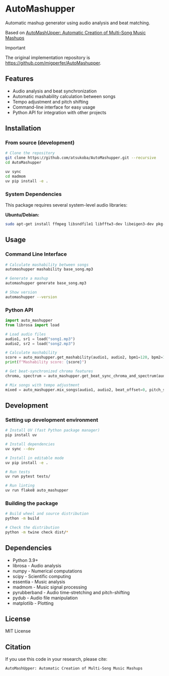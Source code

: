 # AutoMashupper

Automatic mashup generator using audio analysis and beat matching.

Based on [AutoMashUpper: Automatic Creation of Multi-Song Music Mashups](https://www.researchgate.net/publication/265130656_AutoMashUpper_Automatic_Creation_of_Multi-Song_Music_Mashups)

> [!IMPORTANT]
> The original implementation repository is <https://github.com/migperfer/AutoMashupper>.

## Features

- Audio analysis and beat synchronization
- Automatic mashability calculation between songs
- Tempo adjustment and pitch shifting
- Command-line interface for easy usage
- Python API for integration with other projects

## Installation

### From source (development)

```bash
# Clone the repository
git clone https://github.com/atsukoba/AutoMashupper.git --recursive
cd AutoMashupper

uv sync
cd madmom
uv pip install -e .
```

### System Dependencies

This package requires several system-level audio libraries:

**Ubuntu/Debian:**

```bash
sudo apt-get install ffmpeg libsndfile1 libfftw3-dev libeigen3-dev pkg-config
```

## Usage

### Command Line Interface

```bash
# Calculate mashability between songs
automashupper mashability base_song.mp3

# Generate a mashup
automashupper generate base_song.mp3

# Show version
automashupper --version
```

### Python API

```python
import auto_mashupper
from librosa import load

# Load audio files
audio1, sr1 = load("song1.mp3")
audio2, sr2 = load("song2.mp3")

# Calculate mashability
score = auto_mashupper.get_mashability(audio1, audio2, bpm1=120, bpm2=130)
print(f"Mashability score: {score}")

# Get beat-synchronized chroma features
chroma, spectrum = auto_mashupper.get_beat_sync_chroma_and_spectrum(audio1)

# Mix songs with tempo adjustment
mixed = auto_mashupper.mix_songs(audio1, audio2, beat_offset=0, pitch_shift=2)
```

## Development

### Setting up development environment

```bash
# Install UV (fast Python package manager)
pip install uv

# Install dependencies
uv sync --dev

# Install in editable mode
uv pip install -e .

# Run tests
uv run pytest tests/

# Run linting
uv run flake8 auto_mashupper
```

### Building the package

```bash
# Build wheel and source distribution
python -m build

# Check the distribution
python -m twine check dist/*
```

## Dependencies

- Python 3.9+
- librosa - Audio analysis
- numpy - Numerical computations
- scipy - Scientific computing
- essentia - Music analysis
- madmom - Music signal processing
- pyrubberband - Audio time-stretching and pitch-shifting
- pydub - Audio file manipulation
- matplotlib - Plotting

## License

MIT License

## Citation

If you use this code in your research, please cite:

```
AutoMashUpper: Automatic Creation of Multi-Song Music Mashups
```
